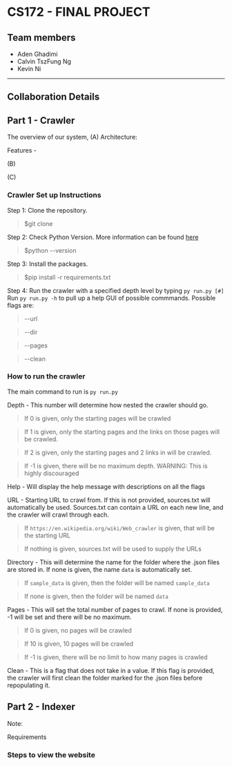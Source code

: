 # CS172 - FINAL PROJECT 

## Team members

- Aden Ghadimi
- Calvin TszFung Ng
- Kevin Ni
______________________________________________________


## Collaboration Details


## Part 1 - Crawler
The overview of our system, 
(A) Architecture:


Features - 




(B)


(C)

### Crawler Set up Instructions

Step 1: Clone the repository.

> $git clone <repository url>

Step 2: Check Python Version. More information can be found [here](https://www.python.org/download/releases/3.0/)

> $python --version

Step 3: Install the packages.

> $pip install -r requirements.txt

Step 4: Run the crawler with a specified depth level by typing `py run.py [#]`
Run `py run.py -h` to pull up a help GUI of possible commmands.
Possible flags are:
> --url

> --dir

> --pages

> --clean

### How to run the crawler
The main command to run is `py run.py`

Depth - This number will determine how nested the crawler should go.
> If 0 is given, only the starting pages will be crawled

> If 1 is given, only the starting pages and the links on those pages will be crawled.

> If 2 is given, only the starting pages and 2 links in will be crawled.

> If -1 is given, there will be no maximum depth. WARNING: This is highly discouraged

Help - Will display the help message with descriptions on all the flags

URL - Starting URL to crawl from. If this is not provided, sources.txt will automatically be used. Sources.txt can contain a URL on each new line, and the crawler will crawl through each.
> If `https://en.wikipedia.org/wiki/Web_crawler` is given, that will be the starting URL

> If nothing is given, sources.txt will be used to supply the URLs

Directory - This will determine the name for the folder where the .json files are stored in. If none is given, the name `data` is automatically set.
> If `sample_data` is given, then the folder will be named `sample_data`

> If none is given, then the folder will be named `data`

Pages - This will set the total number of pages to crawl. If none is provided, -1 will be set and there will be no maximum.
> If 0 is given, no pages will be crawled

> If 10 is given, 10 pages will be crawled

> If -1 is given, there will be no limit to how many pages is crawled

Clean - This is a flag that does not take in a value. If this flag is provided, the crawler will first clean the folder marked for the .json files before repopulating it.

## Part 2 - Indexer


Note: 


Requirements



### Steps to view the website

